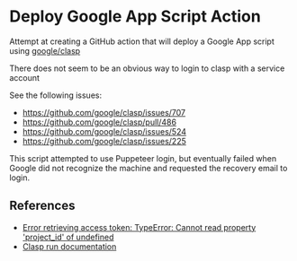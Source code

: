 # Deploy Google App Script Action

Attempt at creating a GitHub action that will deploy a Google App script using [google/clasp](https://github.com/google/clasp)

There does not seem to be an obvious way to login to clasp with a service account

See the following issues:

- https://github.com/google/clasp/issues/707
- https://github.com/google/clasp/pull/486
- https://github.com/google/clasp/issues/524
- https://github.com/google/clasp/issues/225



This script attempted to use Puppeteer login, but eventually failed when Google did not recognize the machine and requested the recovery email to login.  



## References

-  [Error retrieving access token: TypeError: Cannot read property 'project_id' of undefined](https://stackoverflow.com/questions/54533397/error-retrieving-access-token-typeerror-cannot-read-property-project-id-of-u)
-  [Clasp run documentation](https://github.com/google/clasp/blob/master/docs/run.md)